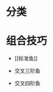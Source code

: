 # 分类
<!-- START doctoc generated TOC please keep comment here to allow auto update -->
<!-- DON'T EDIT THIS SECTION, INSTEAD RE-RUN doctoc TO UPDATE -->

<!-- END doctoc generated TOC please keep comment here to allow auto update -->

# 组合技巧

- [[标准鱼]]


- 交叉三阶鱼
- 交叉四阶鱼
